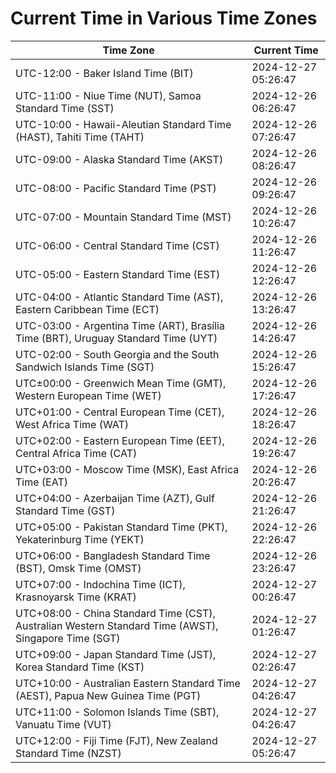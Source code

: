# Current Time in Various Time Zones

| Time Zone | Current Time |
|-----------|--------------|
| UTC-12:00 - Baker Island Time (BIT) | 2024-12-27 05:26:47 |
| UTC-11:00 - Niue Time (NUT), Samoa Standard Time (SST) | 2024-12-26 06:26:47 |
| UTC-10:00 - Hawaii-Aleutian Standard Time (HAST), Tahiti Time (TAHT) | 2024-12-26 07:26:47 |
| UTC-09:00 - Alaska Standard Time (AKST) | 2024-12-26 08:26:47 |
| UTC-08:00 - Pacific Standard Time (PST) | 2024-12-26 09:26:47 |
| UTC-07:00 - Mountain Standard Time (MST) | 2024-12-26 10:26:47 |
| UTC-06:00 - Central Standard Time (CST) | 2024-12-26 11:26:47 |
| UTC-05:00 - Eastern Standard Time (EST) | 2024-12-26 12:26:47 |
| UTC-04:00 - Atlantic Standard Time (AST), Eastern Caribbean Time (ECT) | 2024-12-26 13:26:47 |
| UTC-03:00 - Argentina Time (ART), Brasília Time (BRT), Uruguay Standard Time (UYT) | 2024-12-26 14:26:47 |
| UTC-02:00 - South Georgia and the South Sandwich Islands Time (SGT) | 2024-12-26 15:26:47 |
| UTC±00:00 - Greenwich Mean Time (GMT), Western European Time (WET) | 2024-12-26 17:26:47 |
| UTC+01:00 - Central European Time (CET), West Africa Time (WAT) | 2024-12-26 18:26:47 |
| UTC+02:00 - Eastern European Time (EET), Central Africa Time (CAT) | 2024-12-26 19:26:47 |
| UTC+03:00 - Moscow Time (MSK), East Africa Time (EAT) | 2024-12-26 20:26:47 |
| UTC+04:00 - Azerbaijan Time (AZT), Gulf Standard Time (GST) | 2024-12-26 21:26:47 |
| UTC+05:00 - Pakistan Standard Time (PKT), Yekaterinburg Time (YEKT) | 2024-12-26 22:26:47 |
| UTC+06:00 - Bangladesh Standard Time (BST), Omsk Time (OMST) | 2024-12-26 23:26:47 |
| UTC+07:00 - Indochina Time (ICT), Krasnoyarsk Time (KRAT) | 2024-12-27 00:26:47 |
| UTC+08:00 - China Standard Time (CST), Australian Western Standard Time (AWST), Singapore Time (SGT) | 2024-12-27 01:26:47 |
| UTC+09:00 - Japan Standard Time (JST), Korea Standard Time (KST) | 2024-12-27 02:26:47 |
| UTC+10:00 - Australian Eastern Standard Time (AEST), Papua New Guinea Time (PGT) | 2024-12-27 04:26:47 |
| UTC+11:00 - Solomon Islands Time (SBT), Vanuatu Time (VUT) | 2024-12-27 04:26:47 |
| UTC+12:00 - Fiji Time (FJT), New Zealand Standard Time (NZST) | 2024-12-27 05:26:47 |
